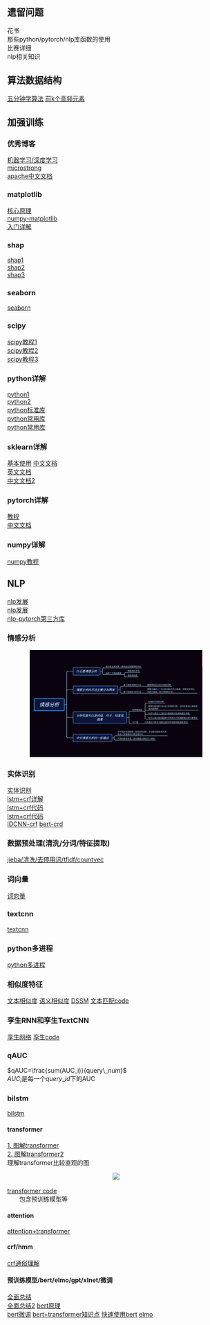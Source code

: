 ## 遗留问题  
花书  
那些python/pytorch/nlp库函数的使用  
比赛详细  
nlp相关知识  
## 算法数据结构  
[五分钟学算法](https://www.cxyxiaowu.com/suanfa-2/suanfa)
[前k个高频元素](https://blog.csdn.net/qq_17550379/article/details/80957793)  

## 加强训练  
### 优秀博客  
[机器学习/深度学习](http://freewill.top/tech-stack/)  
[microstrong](https://www.zhihu.com/people/MicrostrongAI/posts?page=2)  
[apache中文文档](http://docs.apachecn.org/)
### matplotlib  
[核心原理](https://baijiahao.baidu.com/s?id=1659039367066798557&wfr=spider&for=pc)  
[numpy-matplotlib](https://www.runoob.com/numpy/numpy-matplotlib.html)  
[入门详解](https://www.jianshu.com/p/da385a35f68d)
### shap  
[shap1](https://zhuanlan.zhihu.com/p/83412330)  
[shap2](https://github.com/slundberg/shap)  
[shap3](https://zhuanlan.zhihu.com/p/101352812?utm_source=qq)  
### seaborn  
[seaborn](https://zhuanlan.zhihu.com/p/24464836)
### scipy  
[scipy教程1](https://ptorch.com/news/49.html)  
[scipy教程2](https://www.yiibai.com/scipy/scipy_introduction.html)  
[scipy教程3](https://wizardforcel.gitbooks.io/scipy-lecture-notes/content/0.html)  
### python详解  
[python1](https://morvanzhou.github.io/tutorials/python-basic/basic/)  
[python2](https://www.liaoxuefeng.com/wiki/1016959663602400)   
[python标准库](https://docs.python.org/zh-cn/3.7/library/index.html)  
[python常用库](https://www.jianshu.com/p/04f398b32da1)  
[python常用库](https://zhuanlan.zhihu.com/p/21563130)  
### sklearn详解  
[基本使用](https://zhuanlan.zhihu.com/p/35731775)
[中文文档](http://www.scikitlearn.com.cn/)  
[英文文档](https://scikit-learn.org/stable/)  
[中文文档2](https://sklearn.apachecn.org/)
### pytorch详解  
[教程](https://pytorch.org/tutorials/)  
[中文文档](https://pytorch-cn.readthedocs.io/zh/latest/)  
### numpy详解  
[numpy教程](https://www.runoob.com/numpy/numpy-tutorial.html)    
## NLP  
[nlp发展](https://zhuanlan.zhihu.com/p/80217404)  
[nlp发展](https://zhuanlan.zhihu.com/p/71938746)  
[nlp-pytorch第三方库](https://ldzhangyx.github.io/2018/11/22/pytorch-nlp/)
### 情感分析  
<div align=center><img src="./情感分析.jpg" width="400"/></div>  

### 实体识别  
[实体识别](https://zhuanlan.zhihu.com/p/88544122)  
[lstm+crf详解](https://www.jianshu.com/p/566c6faace64)  
[lstm+crf代码](https://github.com/scofield7419/sequence-labeling-BiLSTM-CRF)  
[lstm+crf代码](https://pytorch.org/tutorials/beginner/nlp/advanced_tutorial.html#bi-lstm-conditional-random-field-discussion)  
[IDCNN-crf](https://blog.csdn.net/weixin_37947156/article/details/94356102)
[bert-crd](https://zhuanlan.zhihu.com/p/88545507)  
### 数据预处理(清洗/分词/特征提取)  
[jieba/清洗/去停用词/tfidf/countvec](https://zhuanlan.zhihu.com/p/53277723)  

### 词向量  
[词向量](https://zhuanlan.zhihu.com/p/56382372)
### textcnn  
[textcnn](https://zhuanlan.zhihu.com/p/77634533?from_voters_page=true)
### python多进程  
[python多进程](https://www.cnblogs.com/jiangfan95/p/11439207.html)  
### 相似度特征  
[文本相似度](https://blog.csdn.net/qq_28031525/article/details/79596376)
[语义相似度](https://www.cnblogs.com/shona/p/11971310.html)
[DSSM](https://blog.csdn.net/u013074302/article/details/76422551)
[文本匹配code](https://github.com/NTMC-Community/MatchZoo-py)
### 孪生RNN和孪生TextCNN  
[孪生网络](https://zhuanlan.zhihu.com/p/35040994)
[孪生code](https://www.cnblogs.com/inchbyinch/p/12116339.html)
### qAUC  
$qAUC=\frac{sum(AUC_i)}{query\_num}$  
$AUC_i$是每一个$query\_id$下的AUC  

### bilstm  
[bilstm](https://zhuanlan.zhihu.com/p/47802053)  
#### transformer  
[1. 图解transformer](https://blog.csdn.net/longxinchen_ml/article/details/86533005)  
[2. 图解transformer2](https://www.jianshu.com/p/e7d8caa13b21)  
理解transformer比较直观的图  
<div align=center><img src="./transformer.gif" width="400"/></div>  

[transformer code](https://github.com/huggingface/transformers)  
&emsp;&emsp;包含预训练模型等
#### attention  
[attention+transformer](https://zhuanlan.zhihu.com/p/53682800)
#### crf/hmm  
[crf通俗理解](https://www.zhihu.com/question/35866596)
#### 预训练模型/bert/elmo/gpt/xlnet/微调    
[全面总结](https://zhuanlan.zhihu.com/p/76912493)  
[全面总结2](https://zhuanlan.zhihu.com/p/115014536)
[bert原理](https://mp.weixin.qq.com/s?__biz=MzA3NDIyMjM1NA==&mid=2649035055&idx=1&sn=c49f6919ec8d0fef269f751680819edf&chksm=8712af52b06526443ed01d2ec3bb9d8621ec4ef714b132dfa88020bbda268fdc22ab2e598f78&scene=21#wechat_redirect)  
[bert微调](https://zhuanlan.zhihu.com/p/149904753)
[bert+transformer知识点](BERT/Transformer知识点)
[快速使用bert](https://zhuanlan.zhihu.com/p/112235454)
[elmo](https://zhuanlan.zhihu.com/p/72839501)





